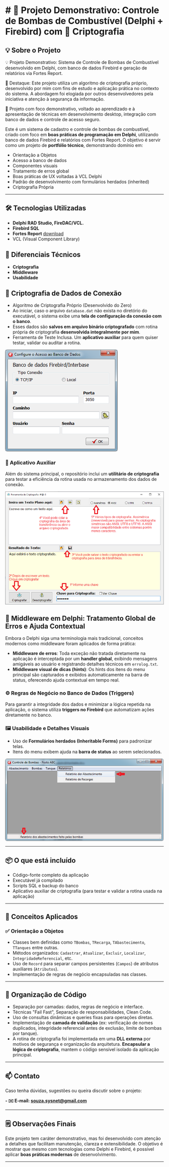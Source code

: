# # 🔧 Projeto Demonstrativo: Controle de Bombas de Combustível (Delphi + Firebird) com 🔐 Criptografia

## 💡 Sobre o Projeto

💡 Projeto Demonstrativo: Sistema de Controle de Bombas de Combustível desenvolvido em Delphi, com banco de dados Firebird e geração de relatórios via Fortes Report.

🔐 Destaque: Este projeto utiliza um algoritmo de criptografia próprio, desenvolvido por mim com fins de estudo e aplicação prática no contexto do sistema. A abordagem foi elogiada por outros desenvolvedores pela iniciativa e atenção à segurança da informação.

🧪 Projeto com foco demonstrativo, voltado ao aprendizado e à apresentação de técnicas em desenvolvimento desktop, integração com banco de dados e controle de acesso seguro.

Este é um sistema de cadastro e controle de bombas de combustível, criado com foco em **boas práticas de programação em Delphi**, utilizando banco de dados Firebird e relatórios com Fortes Report. O objetivo é servir como um projeto de **portfólio técnico**, demonstrando domínio em:

- Orientação a Objetos
- Acesso a banco de dados
- Componentes visuais
- Tratamento de erros global
- Boas práticas de UX voltadas à VCL Delphi
- Padrão de desenvolvimento com formulários herdados (inherited)
- Criptografia Própria

---

## 🛠 Tecnologias Utilizadas

- **Delphi RAD Studio, FireDAC/VCL.**
- **Firebird SQL**
- **Fortes Report** [download](https://github.com/fortesinformatica/fortesreport-ce/tree/master)
- VCL (Visual Component Library)


## 🚀 Diferenciais Técnicos

- **Criptografia**
- **Middleware**
- **Usabilidade**

## 🔐 Criptografia de Dados de Conexão

- Algoritmo de Criptografia Próprio (Desenvolvido do Zero)
- Ao iniciar, caso o arquivo `database.dat` não exista no diretório do executável, o sistema exibe uma **tela de configuração da conexão com o banco**.
- Esses dados são **salvos em arquivo binário criptografado** com rotina própria de criptografia **desenvolvida integralmente por mim**.
- Ferramenta de Teste Inclusa. Um **aplicativo auxiliar** para quem quiser testar, validar ou auditar a rotina.

<img src="configurabanco.png" alt="Tela de configuração do banco"/>

  ### 🧪 Aplicativo Auxiliar

  Além do sistema principal, o repositório inclui um **utilitário de criptografia** para testar a eficiência da rotina usada no armazenamento dos dados de conexão.

  <img src="criptoTool.png" alt="Explicações de uso ferramenta de criptografia."/>

## 🧩 Middleware em Delphi: Tratamento Global de Erros e Ajuda Contextual

Embora o Delphi siga uma terminologia mais tradicional, conceitos modernos como middleware foram aplicados de forma prática:

- **Middleware de erros**: Toda exceção não tratada diretamente na aplicação é interceptada por um **handler global**, exibindo mensagens amigáveis ao usuário e registrando detalhes técnicos em `errolog.txt`.
- **Middleware visual de dicas (hints)**: Os hints dos itens do menu principal são capturados e exibidos automaticamente na barra de status, oferecendo ajuda contextual em tempo real.

### ⚙️ Regras de Negócio no Banco de Dados (Triggers)

Para garantir a integridade dos dados e minimizar a lógica repetida na aplicação, o sistema utiliza **triggers no Firebird** que automatizam ações diretamente no banco.

### 🖼️ Usabilidade e Detalhes Visuais

- Uso de **Formulários herdados (Inheritable Forms)** para padronizar telas.
- Itens do menu exibem ajuda na **barra de status** ao serem selecionados.

<img src="ajudaStatusBar.png" alt="Ajuda exibida na barra de status"/>

---

## 📦 O que está incluído

- Código-fonte completo da aplicação
- Executável já compilado
- Scripts SQL e backup do banco
- Aplicativo auxiliar de criptografia (para testar e validar a rotina usada na aplicação)

---

## 🧠 Conceitos Aplicados

### ✅ Orientação a Objetos
- Classes bem definidas como `TBombas`, `TRecarga`, `TAbastecimento`, `TTanques` entre outras.
- Métodos organizados: `Cadastrar`, `Atualizar`, `Excluir`, `Localizar`, `IntegridadeReferencial`, etc.
- Uso de `Record` para separar campos persistentes (`Campos`) de atributos auxiliares (`Atributos`).
- Implementação de regras de negócio encapsuladas nas classes.

---

## 📂 Organização de Código

- Separação por camadas: dados, regras de negócio e interface.
- Técnicas "Fail Fast", Separação de responsabilidades, Clean Code.
- Uso de consultas dinâmicas e queries fixas para operações diretas.
- Implementação de **camada de validação** (ex: verificação de nomes duplicados, integridade referencial antes de exclusão, limite de bombas por tanque).
- A rotina de criptografia foi implementada em uma **DLL externa** por motivos de segurança e organização da arquitetura. **Encapsular a lógica de criptografia**, mantem o código sensível isolado da aplicação principal.

---

## 📫 Contato

Caso tenha dúvidas, sugestões ou queira discutir sobre o projeto:

**- ✉️ E-mail: [souza.sysnet@gmail.com](souza.sysnet@gmail.com)**

---

## 🗒️ Observações Finais

Este projeto tem caráter demonstrativo, mas foi desenvolvido com atenção a detalhes que facilitam manutenção, clareza e extensibilidade. O objetivo é mostrar que mesmo com tecnologias como Delphi e Firebird, é possível aplicar **boas práticas modernas** de desenvolvimento.

---
